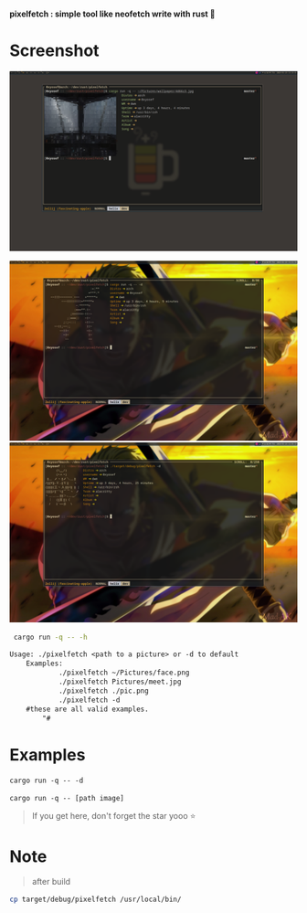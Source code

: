 #### pixelfetch : simple tool like neofetch write with rust 🦀

# Screenshot
![Screenshot 1](screenshot/img.png)

![img.png](screenshot/img2.png)
![img.png](screenshot/img3.png)


```bash
 cargo run -q -- -h
 ```

```
Usage: ./pixelfetch <path to a picture> or -d to default
    Examples:
            ./pixelfetch ~/Pictures/face.png
            ./pixelfetch Pictures/meet.jpg
            ./pixelfetch ./pic.png
            ./pixelfetch -d
    #these are all valid examples.
        "#
```
# Examples
``
cargo run -q -- -d
``

``
cargo run -q -- [path image]
``

> If you get here, don't forget the star yooo ⭐

# Note
> after build 
```bash
cp target/debug/pixelfetch /usr/local/bin/
```

